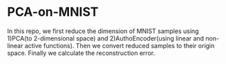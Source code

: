 # PCA-on-MNIST
In this repo, we first reduce the dimension of MNIST samples using 1)PCA(to 2-dimensional space) and 2)AuthoEncoder(using linear and non-linear active functions). Then we convert reduced samples to their origin space. Finally we calculate the reconstruction error.
